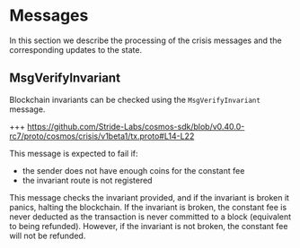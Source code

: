 <!--
order: 2
-->

# Messages

In this section we describe the processing of the crisis messages and the
corresponding updates to the state.

## MsgVerifyInvariant

Blockchain invariants can be checked using the `MsgVerifyInvariant` message.

+++ https://github.com/Stride-Labs/cosmos-sdk/blob/v0.40.0-rc7/proto/cosmos/crisis/v1beta1/tx.proto#L14-L22

This message is expected to fail if:

- the sender does not have enough coins for the constant fee
- the invariant route is not registered

This message checks the invariant provided, and if the invariant is broken it
panics, halting the blockchain. If the invariant is broken, the constant fee is
never deducted as the transaction is never committed to a block (equivalent to
being refunded). However, if the invariant is not broken, the constant fee will
not be refunded.
